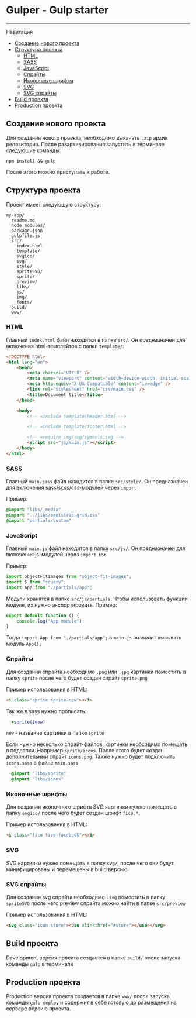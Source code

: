 # Gulper - Gulp starter

---

Навигация

- [Создание нового проекта](#Создание-нового-проекта)
- [Структура проекта](#Структура-проекта)
  - [HTML](#html)
  - [SASS](#sass)
  - [JavaScript](#javascript)
  - [Спрайты](#Спрайты)
  - [Иконочные шрифты](#Иконочные-шрифты)
  - [SVG](#svg)
  - [SVG спрайты](#svg-спрайты)
- [Build проекта](#build-проекта)
- [Production проекта](#production-проекта)

## Создание нового проекта

Для создания нового проекта, необходимо выкачать `.zip` архив репозитория. После разархивирования запустить в терминале следующие команды:

```
npm install && gulp
```

После этого можно приступать к работе.

## Структура проекта

Проект имеет следующую структуру:

```
my-app/
  readme.md
  node_modules/
  package.json
  gulpfile.js
  src/
    index.html
    template/
    svgico/
    svg/
    style/
    spriteSVG/
    sprite/
    preview/
    libs/
    js/
    img/
    fonts/
  build/
  www/
```

### HTML

Главный `index.html` файл находится в папке `src/`. Он предназначен для включения html-темплейтов с папки `template/`:

```html
<!DOCTYPE html>
<html lang="en">
	<head>
		<meta charset="UTF-8" />
		<meta name="viewport" content="width=device-width, initial-scale=1.0" />
		<meta http-equiv="X-UA-Compatible" content="ie=edge" />
		<link rel="stylesheet" href="css/main.css" />
		<title>Document title</title>
	</head>

	<body>
		<!-- =include template/header.html -->

		<!-- =include template/footer.html -->

		<!-- =require img/svg/symbols.svg -->
		<script src="js/main.js"></script>
	</body>
</html>
```

### SASS

Главный `main.sass` файл находится в папке `src/style/`. Он предназначен для включения sass/scss/css-модулей через `import`

Пример:

```sass
@import "libs/_media"
@import "../libs/bootstrap-grid.css"
@import "partials/custom"
```

### JavaScript

Главный `main.js` файл находится в папке `src/js/`. Он предназначен для включения js-модулей через `import ES6`

Пример:

```js
import objectFitImages from "object-fit-images";
import $ from "jquery";
import App from "./partials/app";
```

Модули хранятся в папке `src/js/partials`. Чтобы использовать функции модуля, их нужно экспортировать. Пример:

```js
export default function () {
	console.log("App module");
}
```

Тогда `import App from "./partials/app";` в `main.js` позволит вызывать модуль `App();`

### Спрайты

Для создания спрайта необходимо `.png` или `.jpg` картинки поместить в папку `sprite` после чего будет создан спрайт `sprite.png`

Пример использования в HTML:

```html
<i class="sprite sprite-new"></i>
```

Так же в sass нужно прописать:

```sass
  +sprite($new)
```

`new` - название картинки в папке `sprite`

Если нужно несколько спрайт-файлов, картинки необходимо помещать в подпапки. Например `sprite/icons`. После этого будет создан дополнительный спрайт `icons.png`. Также нужно будет подключить `icons.sass` в файле `main.sass`

```sass
  @import "libs/sprite"
  @import "libs/icons"
```

### Иконочные шрифты

Для создания иконочного шрифта SVG картинки нужно помещать в папку `svgico/` после чего будет создан шрифт `fico.*`.

Пример использования в HTML:

```html
<i class="fico fico-facebook"></i>
```

### SVG

SVG картинки нужно помещать в папку `svg/`, после чего они будут минифицированы и перемещены в build версию

### SVG спрайты

Для создания svg спрайта необходимо `.svg` поместить в папку `spriteSVG` после чего preview спрайта можно найти в папке `src/preview`

Пример использования в HTML:

```html
<svg class="icon store"><use xlink:href="#store"></use></svg>
```

## Build проекта

Development версия проекта создается в папке `build/` после запуска команды `gulp` в терминале

## Production проекта

Production версия проекта создается в папке `www/` после запуска команды `gulp deploy` и содержит в себе готовую до размещения на сервере версию проекта.
